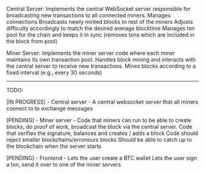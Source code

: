Central Server:
    Implements the central WebSocket server responsible for broadcasting new transactions to all connected miners.
    Manages connections
    Broadcasts newly minted blocks to rest of the miners 
    Adjusts difficulty accordingly to match the desired average blocktime
    Manages txn pool for the chain and keeps it in sync (removes txns which are included in the block from pool)

Miner Server:
    Implements the miner server code where each miner maintains its own transaction pool.
    Handles block mining and interacts with the central server to receive new transactions.
    Mines blocks according to a fixed interval (e.g., every 30 seconds)

----

TODO: 

[IN PROGRESS] - Central server - A central websocket server that all miners connect to to exchange messages

[PENDING] - Miner server -  Code that miners can run to be able to create blocks, do proof of work, broadcast the block via the central server.
Code that verifies the signature, balances and creates / adds a block
Code should reject smaller blockchains/erronours blocks
Should be able to catch up to the blockchain when the server starts

[PENDING] - Frontend - 
Lets the user create a BTC wallet
Lets the user sign a txn, send it over to one of the miner servers
